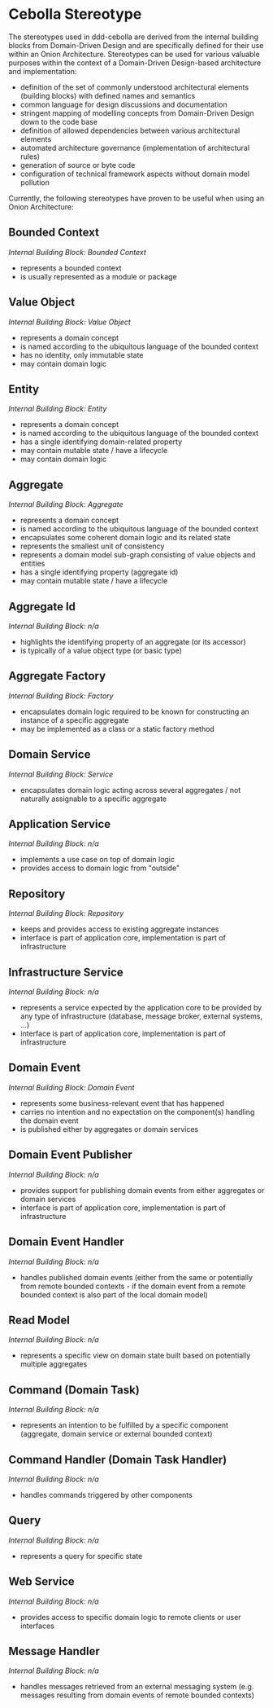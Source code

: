 # Cebolla Stereotype

The stereotypes used in ddd-cebolla are derived from the internal building blocks from Domain-Driven Design and are
specifically defined for their use within an Onion Architecture. Stereotypes can be used for various valuable purposes 
within the context of a Domain-Driven Design-based architecture and implementation:

* definition of the set of commonly understood architectural elements (building blocks) with defined names and semantics
* common language for design discussions and documentation
* stringent mapping of modelling concepts from Domain-Driven Design down to the code base
* definition of allowed dependencies between various architectural elements
* automated architecture governance (implementation of architectural rules)
* generation of source or byte code
* configuration of technical framework aspects without domain model pollution

Currently, the following stereotypes have proven to be useful when using an Onion Architecture:


## Bounded Context

_Internal Building Block: Bounded Context_

- represents a bounded context
- is usually represented as a module or package


## Value Object

_Internal Building Block: Value Object_

- represents a domain concept
- is named according to the ubiquitous language of the bounded context
- has no identity, only immutable state 
- may contain domain logic


## Entity

_Internal Building Block: Entity_

- represents a domain concept
- is named according to the ubiquitous language of the bounded context
- has a single identifying domain-related property 
- may contain mutable state / have a lifecycle
- may contain domain logic


## Aggregate

_Internal Building Block: Aggregate_

- represents a domain concept
- is named according to the ubiquitous language of the bounded context
- encapsulates some coherent domain logic and its related state
- represents the smallest unit of consistency
- represents a domain model sub-graph consisting of value objects and entities
- has a single identifying property (aggregate id)
- may contain mutable state / have a lifecycle


## Aggregate Id

_Internal Building Block: n/a_

- highlights the identifying property of an aggregate (or its accessor)
- is typically of a value object type (or basic type)


## Aggregate Factory

_Internal Building Block: Factory_

- encapsulates domain logic required to be known for constructing an instance of a specific aggregate
- may be implemented as a class or a static factory method 


## Domain Service

_Internal Building Block: Service_

- encapsulates domain logic acting across several aggregates / not naturally assignable to a specific aggregate


## Application Service

_Internal Building Block: n/a_

- implements a use case on top of domain logic
- provides access to domain logic from "outside"


## Repository

_Internal Building Block: Repository_

- keeps and provides access to existing aggregate instances
- interface is part of application core, implementation is part of infrastructure 


## Infrastructure Service

_Internal Building Block: n/a_

- represents a service expected by the application core to be provided by any type of infrastructure (database, 
  message broker, external systems, ...)
- interface is part of application core, implementation is part of infrastructure 


## Domain Event

_Internal Building Block: Domain Event_

- represents some business-relevant event that has happened
- carries no intention and no expectation on the component(s) handling the domain event
- is published either by aggregates or domain services


## Domain Event Publisher

_Internal Building Block: n/a_

- provides support for publishing domain events from either aggregates or domain services
- interface is part of application core, implementation is part of infrastructure 

 
## Domain Event Handler

_Internal Building Block: n/a_

- handles published domain events (either from the same or potentially from remote bounded contexts - if the domain 
  event from a remote bounded context is also part of the local domain model)


## Read Model

_Internal Building Block: n/a_

- represents a specific view on domain state built based on potentially multiple aggregates


## Command (Domain Task)

_Internal Building Block: n/a_

- represents an intention to be fulfilled by a specific component (aggregate, domain service or external bounded 
  context)

## Command Handler (Domain Task Handler)

_Internal Building Block: n/a_

- handles commands triggered by other components

## Query

_Internal Building Block: n/a_

- represents a query for specific state 


## Web Service

_Internal Building Block: n/a_

- provides access to specific domain logic to remote clients or user interfaces


## Message Handler

_Internal Building Block: n/a_

- handles messages retrieved from an external messaging system (e.g. messages resulting from domain events of remote 
  bounded contexts)
